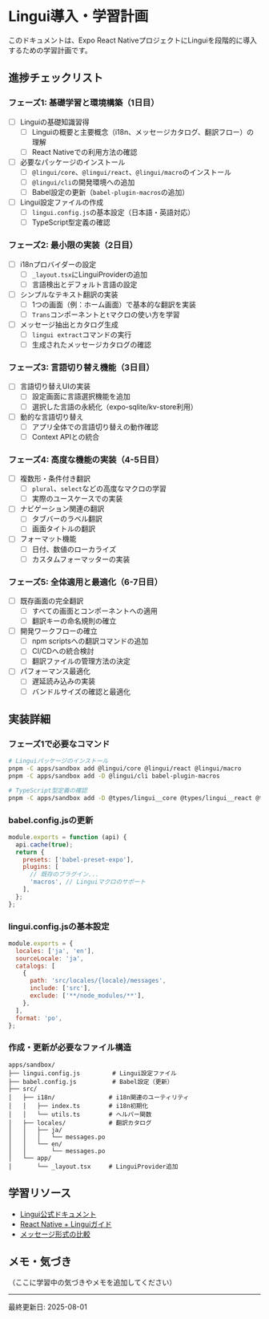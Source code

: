 # Lingui導入・学習計画

このドキュメントは、Expo React NativeプロジェクトにLinguiを段階的に導入するための学習計画です。

## 進捗チェックリスト

### フェーズ1: 基礎学習と環境構築（1日目）
- [ ] Linguiの基礎知識習得
  - [ ] Linguiの概要と主要概念（i18n、メッセージカタログ、翻訳フロー）の理解
  - [ ] React Nativeでの利用方法の確認
- [ ] 必要なパッケージのインストール
  - [ ] `@lingui/core`、`@lingui/react`、`@lingui/macro`のインストール
  - [ ] `@lingui/cli`の開発環境への追加
  - [ ] Babel設定の更新（`babel-plugin-macros`の追加）
- [ ] Lingui設定ファイルの作成
  - [ ] `lingui.config.js`の基本設定（日本語・英語対応）
  - [ ] TypeScript型定義の確認

### フェーズ2: 最小限の実装（2日目）
- [ ] i18nプロバイダーの設定
  - [ ] `_layout.tsx`にLinguiProviderの追加
  - [ ] 言語検出とデフォルト言語の設定
- [ ] シンプルなテキスト翻訳の実装
  - [ ] 1つの画面（例：ホーム画面）で基本的な翻訳を実装
  - [ ] `Trans`コンポーネントと`t`マクロの使い方を学習
- [ ] メッセージ抽出とカタログ生成
  - [ ] `lingui extract`コマンドの実行
  - [ ] 生成されたメッセージカタログの確認

### フェーズ3: 言語切り替え機能（3日目）
- [ ] 言語切り替えUIの実装
  - [ ] 設定画面に言語選択機能を追加
  - [ ] 選択した言語の永続化（expo-sqlite/kv-store利用）
- [ ] 動的な言語切り替え
  - [ ] アプリ全体での言語切り替えの動作確認
  - [ ] Context APIとの統合

### フェーズ4: 高度な機能の実装（4-5日目）
- [ ] 複数形・条件付き翻訳
  - [ ] `plural`、`select`などの高度なマクロの学習
  - [ ] 実際のユースケースでの実装
- [ ] ナビゲーション関連の翻訳
  - [ ] タブバーのラベル翻訳
  - [ ] 画面タイトルの翻訳
- [ ] フォーマット機能
  - [ ] 日付、数値のローカライズ
  - [ ] カスタムフォーマッターの実装

### フェーズ5: 全体適用と最適化（6-7日目）
- [ ] 既存画面の完全翻訳
  - [ ] すべての画面とコンポーネントへの適用
  - [ ] 翻訳キーの命名規則の確立
- [ ] 開発ワークフローの確立
  - [ ] npm scriptsへの翻訳コマンドの追加
  - [ ] CI/CDへの統合検討
  - [ ] 翻訳ファイルの管理方法の決定
- [ ] パフォーマンス最適化
  - [ ] 遅延読み込みの実装
  - [ ] バンドルサイズの確認と最適化

## 実装詳細

### フェーズ1で必要なコマンド

```bash
# Linguiパッケージのインストール
pnpm -C apps/sandbox add @lingui/core @lingui/react @lingui/macro
pnpm -C apps/sandbox add -D @lingui/cli babel-plugin-macros

# TypeScript型定義の確認
pnpm -C apps/sandbox add -D @types/lingui__core @types/lingui__react @types/lingui__macro
```

### babel.config.jsの更新
```javascript
module.exports = function (api) {
  api.cache(true);
  return {
    presets: ['babel-preset-expo'],
    plugins: [
      // 既存のプラグイン...
      'macros', // Linguiマクロのサポート
    ],
  };
};
```

### lingui.config.jsの基本設定
```javascript
module.exports = {
  locales: ['ja', 'en'],
  sourceLocale: 'ja',
  catalogs: [
    {
      path: 'src/locales/{locale}/messages',
      include: ['src'],
      exclude: ['**/node_modules/**'],
    },
  ],
  format: 'po',
};
```

### 作成・更新が必要なファイル構造
```
apps/sandbox/
├── lingui.config.js         # Lingui設定ファイル
├── babel.config.js          # Babel設定（更新）
├── src/
│   ├── i18n/               # i18n関連のユーティリティ
│   │   ├── index.ts        # i18n初期化
│   │   └── utils.ts        # ヘルパー関数
│   ├── locales/            # 翻訳カタログ
│   │   ├── ja/
│   │   │   └── messages.po
│   │   └── en/
│   │       └── messages.po
│   └── app/
│       └── _layout.tsx     # LinguiProvider追加
```

## 学習リソース

- [Lingui公式ドキュメント](https://lingui.dev/)
- [React Native + Linguiガイド](https://lingui.dev/tutorials/react-native)
- [メッセージ形式の比較](https://lingui.dev/ref/message-format)

## メモ・気づき

（ここに学習中の気づきやメモを追加してください）

---

最終更新日: 2025-08-01
